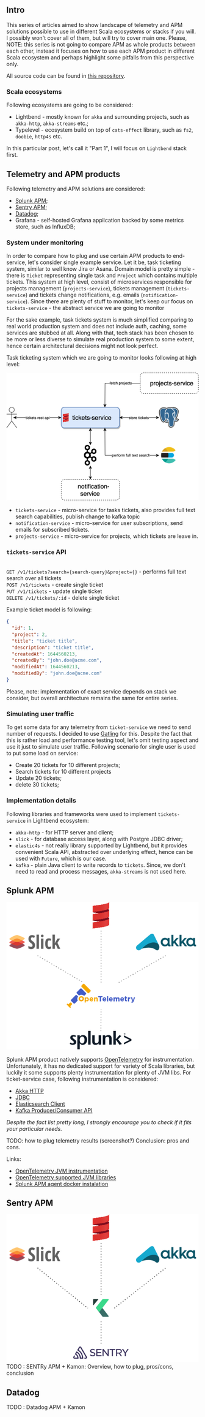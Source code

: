 ## Intro
This series of articles aimed to show landscape of telemetry and APM solutions possible to use in different
Scala ecosystems or stacks if you will. I possibly won't cover all of them, but will try to cover main one.
Please, NOTE: this series is not going to compare APM as whole products between each other, instead it focuses on
how to use each APM product in different Scala ecosystem and perhaps highlight some pitfalls from this perspective only.

All source code can be found in [this repository](https://github.com/IvannKurchenko/blog-telemetry).

### Scala ecosystems
Following ecosystems are going to be considered:
- Lightbend - mostly known for `akka` and surrounding projects, such as `akka-http`, `akka-streams` etc.;
- Typelevel - ecosystem build on top of `cats-effect` library, such as `fs2`, `doobie`, `http4s` etc.

In this particular post, let's call it "Part 1", I will focus on `Lightbend` stack first.

## Telemetry and APM products
Following telemetry and APM solutions are considered:
- [Splunk APM](https://www.splunk.com/en_us/observability/apm-application-performance-monitoring.html);
- [Sentry APM](https://sentry.io/for/performance);
- [Datadog](https://www.datadoghq.com);
- Grafana - self-hosted Grafana application backed by some metrics store, such as InfluxDB;

### System under monitoring
In order to compare how to plug and use certain APM products to end-service, let's consider single example service.
Let it be, task ticketing system, similar to well know Jira or Asana. Domain model is pretty simple - there is `Ticket`
representing single task and `Project` which contains multiple tickets.
This system at high level, consist of microservices responsible for projects management (`projects-service`),
tickets management (`tickets-service`) and tickets change notifications, e.g. emails (`notification-service`).
Since there are plenty of stuff to monitor, let's keep our focus on `tickets-service` - the abstract service we are going
to monitor


For the sake example, task tickets system is much simplified comparing to real world production system and
does not include auth, caching, some services are stubbed at all.
Along with that, tech stack has been chosen to be more or less diverse to simulate real production system to some extent,
hence certain architectural decisions might not look perfect.

Task ticketing system which we are going to monitor looks following at high level:

![](images/system-architecture.drawio.png)

- `tickets-service` - micro-service for tasks tickets, also provides full text search capabilities, publish change to kafka topic
- `notification-service` - micro-service for user subscriptions, send emails for subscribed tickets.
- `projects-service` - micro-service for projects, which tickets are leave in.

### `tickets-service` API
<br>`GET /v1/tickets?search={search-query}&project={}` - performs full text search over all tickets
<br>`POST /v1/tickets` - create single ticket
<br>`PUT /v1/tickets` - update single ticket
<br>`DELETE /v1/tickets/:id` - delete single ticket

Example ticket model is following:
```json
{
  "id": 1,
  "project": 2, 
  "title": "ticket title",
  "description": "ticket title",
  "createdAt": 1644560213,
  "createdBy": "john.doe@acme.com",
  "modifiedAt": 1644560213,
  "modifiedBy": "john.doe@acme.com"
}
```

Please, note: implementation of exact service depends on stack we consider, but overall architecture remains the same
for entire series.

### Simulating user traffic
To get some data for any telemetry from `ticket-service` we need to send number of requests.
I decided to use [Gatling](https://gatling.io) for this. Despite the fact that this is rather load and performance
testing tool, let's omit testing aspect and use it just to simulate user traffic.
Following scenario for single user is used to put some load on service:
- Create 20 tickets for 10 different projects;
- Search tickets for 10 different projects
- Update 20 tickets;
- delete 30 tickets;

### Implementation details
Following libraries and frameworks were used to implement `tickets-service` in Lightbend ecosystem:
- `akka-http` - for HTTP server and client;
- `slick` - for database access layer, along with Postgre JDBC driver;
- `elastic4s` - not really library supported by Lightbend, but it provides convenient Scala API, abstracted over
underlying effect, hence can be used with `Future`, which is our case.
- `kafka` - plain Java client to write records to `tickets`. Since, we don't need to read and process messages,
`akka-streams` is not used here.

## Splunk APM
![](images/lightbend-splunk.drawio.png)

Splunk APM product natively supports [OpenTelemetry](https://opentelemetry.io) for instrumentation.
Unfortunately, it has no dedicated support for variety of Scala libraries, but luckily it some supports plenty
instrumentation for plenty of JVM libs. For ticket-service case, following instrumentation is considered:
- [Akka HTTP](https://doc.akka.io/docs/akka-http/current/index.html)
- [JDBC](https://docs.oracle.com/javase/8/docs/api/java/sql/package-summary.html)
- [Elasticsearch Client](https://www.elastic.co/guide/en/elasticsearch/client/java-rest/current/index.html)
- [Kafka Producer/Consumer API](https://kafka.apache.org/documentation/#producerapi)

_Despite the fact list pretty long, I strongly encourage you to check if it fits your particular needs._

TODO:
how to plug
telemetry results (screenshot?)
Conclusion: pros and cons.

Links:
- [OpenTelemetry JVM instrumentation](https://opentelemetry.io/docs/instrumentation/java/)
- [OpenTelemetry supported JVM libraries](https://github.com/open-telemetry/opentelemetry-java-instrumentation/blob/main/docs/supported-libraries.md)
- [Splunk APM agent docker instalation](https://docs.splunk.com/Observability/gdi/opentelemetry/install-linux.html#linux-docker)


## Sentry APM
![](images/lightbend-sentry.drawio.png)
TODO :
SENTRy APM + Kamon: Overview, how to plug, pros/cons, conclusion


## Datadog
TODO :
Datadog APM + Kamon